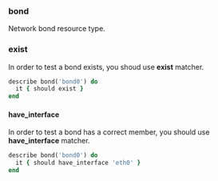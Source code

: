 ### <a name="bond">bond</a>

Network bond resource type.

### exist

In order to test a bond exists, you shoud use **exist** matcher.

```ruby
describe bond('bond0') do
  it { should exist }
end
```

#### have_interface

In order to test a bond has a correct member, you should use **have_interface** matcher.

```ruby
describe bond('bond0') do
  it { should have_interface 'eth0' }
end
```
